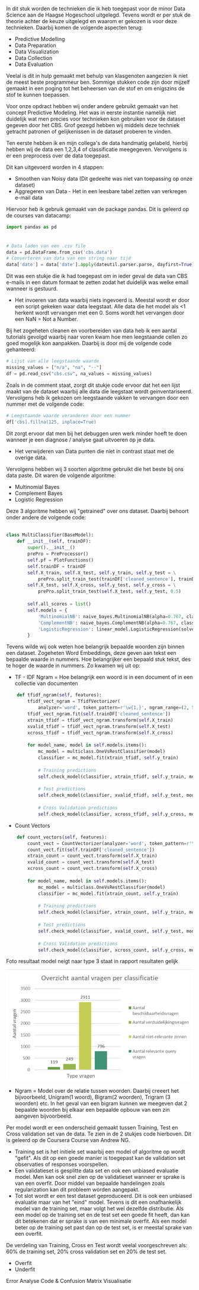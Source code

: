 In dit stuk worden de technieken die ik heb toegepast voor de minor Data Science aan de Haagse Hogeschool uitgelegd. Tevens wordt er per stuk de theorie achter de keuze uitgelegd en waarom er gekozen is voor deze technieken.
Daarbij komen de volgende aspecten terug: 

* Predictive Modelling
* Data Preparation
* Data Visualization
* Data Collection
* Data Evaluation


Veelal is dit in hulp gemaakt met behulp van klasgenoten aangezien ik niet de meest beste programmeur ben. Sommige stukken code zijn door mijzelf gemaakt in een poging tot het beheersen van de stof en om enigszins de stof te kunnen toepassen.

Voor onze opdract hebben wij onder andere gebruikt gemaakt van het concept Predictive Modeling.
Het was in eerste instantie namelijk niet duidelijk wat men precies voor technieken kon gebruiken voor de dataset gegeven door het CBS. 
Grof gezegd hebben wij middels deze techniek getracht patronen of gelijkenissen in de dataset proberen te vinden.

Ten eerste hebben ik en mijn collega's de data handmatig gelabeld, hierbij hebben wij de data een 1,2,3,4 of classificatie meegegeven. 
Vervolgens is er een preprocess over de data toegepast.

Dit kan uitgevoerd worden in 4 stappen:

* Smoothen van Noisy data (Dit gedeelte was niet van toepassing op onze dataset)
* Aggregeren van Data - Het in een leesbare tabel zetten van verkregen e-mail data 

Hiervoor heb ik gebruik gemaakt van de package pandas. Dit is geleerd op de courses van datacamp:

```python
import pandas as pd


# Data laden van een .csv file
data = pd.DataFrame.from_csv('cbs.data')
# Converteren van data van een string naar tijd
data['date'] = data['date'].apply(dateutil.parser.parse, dayfirst=True)
```

Dit was een stukje die ik had toegepast om in ieder geval de data van CBS e-mails in een datum formaat te zetten zodat het duidelijk was welke email wanneer is gestuurd.


* Het invoeren van data waarbij niets ingevoerd is. Meestal wordt er door een script gekeken waar data leegstaat.
Alle data die het model als <1 herkent wordt vervangen met een 0. Soms wordt het vervangen door een NaN = Not a Number.

Bij het zogeheten cleanen en voorbereiden van data heb ik een aantal tutorials gevolgd waarbij naar voren kwam hoe men leegstaande cellen zo goed mogelijk kon aanpakken. 
Daarbij is door mij de volgende code gehanteerd:

```python
# Lijst van alle leegstaande waarde
missing_values = ["n/a", "na", "--"]
df = pd.read_csv("cbs.csv", na_values = missing_values)
```

Zoals in de comment staat, zorgt dit stukje code ervoor dat het een lijst maakt van de dataset waarbij alle data die leegstaat wordt geinventariseerd.
Vervolgens heb ik gekozen om leegstaande vakken te vervangen door een nummer met de volgende code:

```python
# Leegstaande waarde veranderen door een nummer
df['cbs].fillna(125, inplace=True)
```
Dit zorgt ervoor dat men bij het debuggen uren werk minder hoeft te doen wanneer je een diagnose / analyse gaat uitvoeren op je data.

* Het verwijderen van Data punten die niet in contrast staat met de overige data.


Vervolgens hebben wij 3 soorten algoritme gebruikt die het beste bij ons data paste. Dit waren de volgende algoritme:

* Multinomial Bayes
* Complement Bayes
* Logistic Regression

Deze 3 algoritme hebben wij "getrained" over ons dataset. Daarbij behoort onder andere de volgende code:

```python

class MultiClassifier(BaseModel):
    def __init__(self, trainDF):
        super().__init__()
        prePro = PreProcessor()
        self.pf = PlotFunctions()
        self.trainDF = trainDF
        self.X_train, self.X_test, self.y_train, self.y_test = \
            prePro.split_train_test(trainDF['cleaned_sentence'], trainDF['classification'], 0.4)
        self.X_test, self.X_cross, self.y_test, self.y_cross = \
            prePro.split_train_test(self.X_test, self.y_test, 0.5)
        
        self.all_scores = list()
        self.models = {
            'MultinomialNB': naive_bayes.MultinomialNB(alpha=0.767, class_prior=None, fit_prior=True),
            'ComplementNB': naive_bayes.ComplementNB(alpha=0.767, class_prior=None, fit_prior=True),
            'LogisticRegression': linear_model.LogisticRegression(solver='lbfgs')
        }

```


Tevens wilde wij ook weten hoe belangrijk bepaalde woorden zijn binnen een dataset. Zogeheten Word Embeddings, deze geven aan tekst een bepaalde waarde in nummers. Hoe belangrijker een bepaald stuk tekst, des te hoger de waarde in nummers.
Zo kwamen wij uit op:

* TF - IDF Ngram = Hoe belangrijk een woord is in een document of in een collectie van documenten
```python
    def tfidf_ngram(self, features):
        tfidf_vect_ngram = TfidfVectorizer(
            analyzer='word', token_pattern=r'\w{1,}', ngram_range=(2, 5), max_features=features)
        tfidf_vect_ngram.fit(self.trainDF['cleaned_sentence'])
        xtrain_tfidf = tfidf_vect_ngram.transform(self.X_train)
        xvalid_tfidf = tfidf_vect_ngram.transform(self.X_test)
        xcross_tfidf = tfidf_vect_ngram.transform(self.X_cross)

        for model_name, model in self.models.items():
            mc_model = multiclass.OneVsRestClassifier(model)
            classifier = mc_model.fit(xtrain_tfidf, self.y_train)

            # Training predictions
            self.check_model(classifier, xtrain_tfidf, self.y_train, model_name, features, 'tfidf_ngram', 'training')

            # Test predictions
            self.check_model(classifier, xvalid_tfidf, self.y_test, model_name, features, 'tfidf_ngram', 'test')

            # Cross Validation predictions
            self.check_model(classifier, xcross_tfidf, self.y_cross, model_name, features, 'tfidf_ngram', 'cross')
```



* Count Vectors
```python
    def count_vectors(self, features):
        count_vect = CountVectorizer(analyzer='word', token_pattern=r'\w{1,}', max_df=1.0, max_features=features)
        count_vect.fit(self.trainDF['cleaned_sentence'])
        xtrain_count = count_vect.transform(self.X_train)
        xvalid_count = count_vect.transform(self.X_test)
        xcross_count = count_vect.transform(self.X_cross)

        for model_name, model in self.models.items():
            mc_model = multiclass.OneVsRestClassifier(model)
            classifier = mc_model.fit(xtrain_count, self.y_train)

            # Training predictions
            self.check_model(classifier, xtrain_count, self.y_train, model_name, features, 'count_vectors', 'training')

            # Test predictions
            self.check_model(classifier, xvalid_count, self.y_test, model_name, features, 'count_vectors', 'test')

            # Cross Validation predictions
            self.check_model(classifier, xcross_count, self.y_cross, model_name, features, 'count_vectors', 'cross')

```


Foto resultaat model neigt naar type 3 staat in rapport resultaten gelijk

![Test](/Portfolio/Data/Screenshot%202019-01-11%20at%2010.40.46.png)


* Ngram = Model over de relatie tussen woorden. Daarbij creeert het bijvoorbeeld, Unigram(1 woord), Bigram(2 woorden), Trigram (3 woorden) etc.
In het geval van een bigram kunnen we meegeven dat 2 bepaalde woorden bij elkaar een bepaalde opbouw van een zin aangeven bijvoorbeeld.

Per model wordt er een onderscheid gemaakt tussen Training, Test en Cross validation set van de data. Te zien in de 2 stukjes code hierboven. Dit is geleerd op de Coursera Course van Andrew NG.
* Training set is het initiele set waarbij een model of algoritme op wordt "gefit". Als dit op een goede manier is toegepast kan de validation set observaties of responses voorspellen.
* Een validatieset is gesplitte data set en ook een unbiased evaluatie model. Men kan ook snel zien op de validatieset wanneer er sprake is van een overfit. Door middel van bepaalde handelingen zoals regularization kan dit probleem worden aangepakt.
* Tot slot wordt er een test dataset geproduceerd. Dit is ook een unbiased evaluatie maar van het "eind" model. Tevens is dit een onafhankelijk model van de training set, maar volgt het wel dezelfde distributie. 
Als een model op de training set en de test set een goede fit heeft, dan kan dit betekenen dat er sprake is van een minimale overfit.
Als een model beter op de training set past dan op de test set, is er meestal sprake van een overfit.

De verdeling van Training, Cross en Test wordt veelal voorgeschreven als: 60% de training set, 20% cross validation set en 20% de test set.

* Overfit
* Underfit


Error Analyse Code & Confusion Matrix Visualisatie 